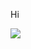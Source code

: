 Hi

[<img src="https://ionutlacatuszitec.visualstudio.com/_apis/public/build/definitions/905f5e24-2726-4903-a066-70a41b1af501/1/badge"/>](https://ionutlacatuszitec.visualstudio.com/MyFirstProject/_build/index?definitionId=1)
